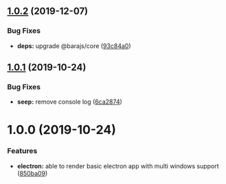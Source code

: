 ## [1.0.2](https://github.com/barajs/electron/compare/v1.0.1...v1.0.2) (2019-12-07)


### Bug Fixes

* **deps:** upgrade @barajs/core ([93c84a0](https://github.com/barajs/electron/commit/93c84a0e9767977fe755e72778b1c64756c90fc6))

## [1.0.1](https://github.com/barajs/electron/compare/v1.0.0...v1.0.1) (2019-10-24)


### Bug Fixes

* **seep:** remove console log ([6ca2874](https://github.com/barajs/electron/commit/6ca2874bbea79de608bc44971a0e3c6815425245))

# 1.0.0 (2019-10-24)


### Features

* **electron:** able to render basic electron app with multi windows support ([850ba09](https://github.com/barajs/electron/commit/850ba09bb2717ced5f600f709050ec54665e3494))
